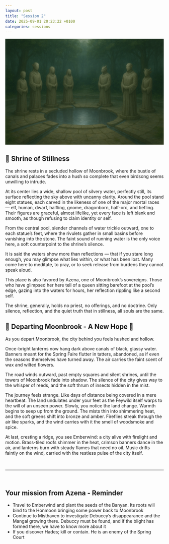 ```yaml
---
layout: post
title: "Session 2"
date: 2025-09-01 20:23:22 +0100
categories: sessions
---
```


![Moonbrook](/assets/images/shrine-of-stillness.png)

## 🌙 Shrine of Stillness

The shrine rests in a secluded hollow of Moonbrook, where the bustle of canals and palaces fades into a hush so complete that even birdsong seems unwilling to intrude.

At its center lies a wide, shallow pool of silvery water, perfectly still, its surface reflecting the sky above with uncanny clarity. Around the pool stand eight statues, each carved in the likeness of one of the major mortal races — elf, human, dwarf, halfling, gnome, dragonborn, half-orc, and tiefling. Their figures are graceful, almost lifelike, yet every face is left blank and smooth, as though refusing to claim identity or self.

From the central pool, slender channels of water trickle outward, one to each statue’s feet, where the rivulets gather in small basins before vanishing into the stone. The faint sound of running water is the only voice here, a soft counterpoint to the shrine’s silence.

It is said the waters show more than reflections — that if you stare long enough, you may glimpse what lies within, or what has been lost. Many come here to meditate, to pray, or to seek release from burdens they cannot speak aloud.

This place is also favored by Azena, one of Moonbrook’s sovereigns. Those who have glimpsed her here tell of a queen sitting barefoot at the pool’s edge, gazing into the waters for hours, her reflection rippling like a second self.

The shrine, generally, holds no priest, no offerings, and no doctrine. Only silence, reflection, and the quiet truth that in stillness, all souls are the same.

## 🌙 Departing Moonbrook - A New Hope 🌙

As you depart Moonbrook, the city behind you feels hushed and hollow.

Once-bright lanterns now hang dark above canals of black, glassy water. Banners meant for the Spring Faire flutter in tatters, abandoned, as if even the seasons themselves have turned away. The air carries the faint scent of wax and wilted flowers.

The road winds outward, past empty squares and silent shrines, until the towers of Moonbrook fade into shadow. The silence of the city gives way to the whisper of reeds, and the soft thrum of insects hidden in the mist.

The journey feels strange. Like days of distance being covered in a mere heartbeat. The land undulates under your feet as the Feywild itself warps to the will of an unseen power. Slowly, you notice the land change. Warmth begins to seep up from the ground. The mists thin into shimmering heat, and the soft greens shift into bronze and amber. Fireflies streak through the air like sparks, and the wind carries with it the smell of woodsmoke and spice.

At last, cresting a ridge, you see Emberwind: a city alive with firelight and motion. Brass-tiled roofs shimmer in the heat, crimson banners dance in the air, and lanterns burn with steady flames that need no oil. Music drifts faintly on the wind, carried with the restless pulse of the city itself.

<br>

---

<br>

## Your mission from Azena - Reminder

- Travel to Emberwind and plant the seeds of the Banyan. Its roots will bind to the Honmoon bringing some power back to Moonbrook
- Continue to Misthaven to investigate Debuccy’s disappearance and the Mangal growing there. Debuccy must be found, and if the blight has formed there, we have to know more about it
- If you discover Hades; kill or contain. He is an enemy of the Spring Court
